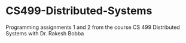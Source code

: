 # CS499-Distributed-Systems
Programming assignments 1 and 2 from the course CS 499 Distributed Systems with Dr. Rakesh Bobba
